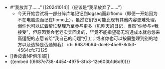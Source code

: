 - #“我放弃了......” [[20241014]]（应该是“我早放弃了......”）
	- 今天开始尝试将一部分碎片笔记记到logseq而非flomo（即便一开始因为不在电脑边而记在flomo上），虽然它们很可能比现有其他内容更难处理，但你也可以试着帮忙整理乃至参与更多（见昨天的日记，当然“你参与≠我接受”，但原因我会老老实实回复的，毕竟不能指望毫无沟通成本就忽悠来高适配的志愿者给“我自己的问题”打工；或者你也可以按需整理到别的地方以及选择是否通知我）
	  id:: 66879b64-dce6-45e9-8d53-4564cfc73125
- [[香皮囊NP俱乐部]]
- {{embed ((6687e738-4454-4975-8fb3-12e603b1d6d9))}}